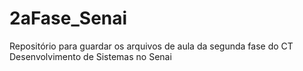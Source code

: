 # 2aFase_Senai
Repositório para guardar os arquivos de aula da segunda fase do CT Desenvolvimento de Sistemas no Senai
